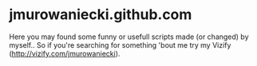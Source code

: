jmurowaniecki.github.com
========================

Here you may found some funny or usefull scripts made (or changed) by myself.. So if you're searching for something 'bout me try my Vizify (http://vizify.com/jmurowaniecki).
